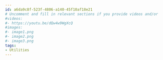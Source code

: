 ```yaml
---
id: a6da9c8f-523f-4806-a140-45f10af18e21
# Uncomment and fill in relevant sections if you provide videos and/or images
#videos:
#- https://youtu.be/dQw4w9WgXcQ
#images:
#- image1.png
#- image2.png
#- image3.png
tags:
- Utilities
---
```

